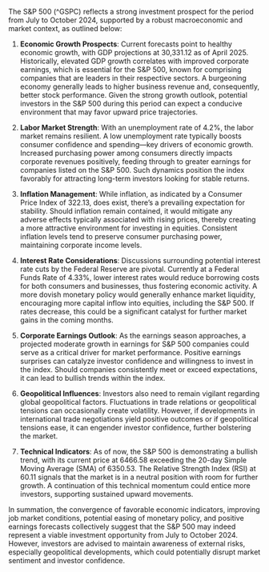 The S&P 500 (^GSPC) reflects a strong investment prospect for the period from July to October 2024, supported by a robust macroeconomic and market context, as outlined below:

1. **Economic Growth Prospects**: Current forecasts point to healthy economic growth, with GDP projections at 30,331.12 as of April 2025. Historically, elevated GDP growth correlates with improved corporate earnings, which is essential for the S&P 500, known for comprising companies that are leaders in their respective sectors. A burgeoning economy generally leads to higher business revenue and, consequently, better stock performance. Given the strong growth outlook, potential investors in the S&P 500 during this period can expect a conducive environment that may favor upward price trajectories.

2. **Labor Market Strength**: With an unemployment rate of 4.2%, the labor market remains resilient. A low unemployment rate typically boosts consumer confidence and spending—key drivers of economic growth. Increased purchasing power among consumers directly impacts corporate revenues positively, feeding through to greater earnings for companies listed on the S&P 500. Such dynamics position the index favorably for attracting long-term investors looking for stable returns.

3. **Inflation Management**: While inflation, as indicated by a Consumer Price Index of 322.13, does exist, there’s a prevailing expectation for stability. Should inflation remain contained, it would mitigate any adverse effects typically associated with rising prices, thereby creating a more attractive environment for investing in equities. Consistent inflation levels tend to preserve consumer purchasing power, maintaining corporate income levels.

4. **Interest Rate Considerations**: Discussions surrounding potential interest rate cuts by the Federal Reserve are pivotal. Currently at a Federal Funds Rate of 4.33%, lower interest rates would reduce borrowing costs for both consumers and businesses, thus fostering economic activity. A more dovish monetary policy would generally enhance market liquidity, encouraging more capital inflow into equities, including the S&P 500. If rates decrease, this could be a significant catalyst for further market gains in the coming months.

5. **Corporate Earnings Outlook**: As the earnings season approaches, a projected moderate growth in earnings for S&P 500 companies could serve as a critical driver for market performance. Positive earnings surprises can catalyze investor confidence and willingness to invest in the index. Should companies consistently meet or exceed expectations, it can lead to bullish trends within the index.

6. **Geopolitical Influences**: Investors also need to remain vigilant regarding global geopolitical factors. Fluctuations in trade relations or geopolitical tensions can occasionally create volatility. However, if developments in international trade negotiations yield positive outcomes or if geopolitical tensions ease, it can engender investor confidence, further bolstering the market.

7. **Technical Indicators**: As of now, the S&P 500 is demonstrating a bullish trend, with its current price at 6466.58 exceeding the 20-day Simple Moving Average (SMA) of 6350.53. The Relative Strength Index (RSI) at 60.11 signals that the market is in a neutral position with room for further growth. A continuation of this technical momentum could entice more investors, supporting sustained upward movements.

In summation, the convergence of favorable economic indicators, improving job market conditions, potential easing of monetary policy, and positive earnings forecasts collectively suggest that the S&P 500 may indeed represent a viable investment opportunity from July to October 2024. However, investors are advised to maintain awareness of external risks, especially geopolitical developments, which could potentially disrupt market sentiment and investor confidence.